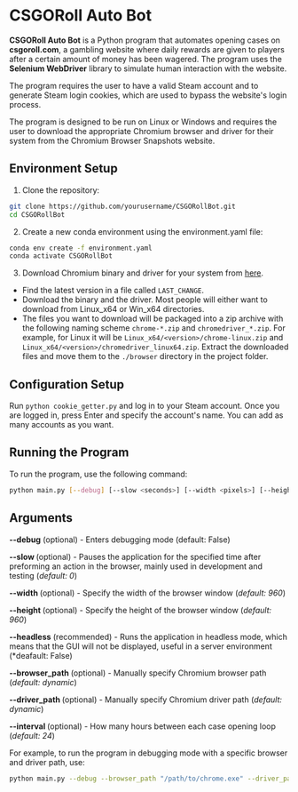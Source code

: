 # CSGORoll Auto Bot
**CSGORoll Auto Bot** is a Python program that automates opening cases on **csgoroll.com**, a gambling website where daily rewards are given to players after a certain amount of money has been wagered. The program uses the **Selenium WebDriver** library to simulate human interaction with the website.

The program requires the user to have a valid Steam account and to generate Steam login cookies, which are used to bypass the website's login process.

The program is designed to be run on Linux or Windows and requires the user to download the appropriate Chromium browser and driver for their system from the Chromium Browser Snapshots website.

## Environment Setup

1. Clone the repository:

```bash
git clone https://github.com/yourusername/CSGORollBot.git
cd CSGORollBot
```

2. Create a new conda environment using the environment.yaml file:
```bash
conda env create -f environment.yaml
conda activate CSGORollBot
```

3. Download Chromium binary and driver for your system from [here](https://commondatastorage.googleapis.com/chromium-browser-snapshots/index.html).

- Find the latest version in a file called `LAST_CHANGE`.
- Download the binary and the driver. Most people will either want to download from Linux_x64 or Win_x64 directories.
- The files you want to download will be packaged into a zip archive with the following naming scheme `chrome-*.zip` and `chromedriver_*.zip`. For example, for Linux it will be `Linux_x64/<version>/chrome-linux.zip` and `Linux_x64/<version>/chromedriver_linux64.zip`.
Extract the downloaded files and move them to the `./browser` directory in the project folder.

## Configuration Setup

Run `python cookie_getter.py` and log in to your Steam account. Once you are logged in, press Enter and specify the account's name. You can add as many accounts as you want.

## Running the Program

To run the program, use the following command:

```bash
python main.py [--debug] [--slow <seconds>] [--width <pixels>] [--height <pixels>] [--headless] [--browser_path <path>] [--driver_path <path>] [--interval <hours>]
```

## Arguments

**--debug** (optional) - Enters debugging mode (default: False)

**--slow <seconds>** (optional) - Pauses the application for the specified time after preforming an action in the browser, mainly used in development and testing (*default: 0*)

**--width <pixels>** (optional) - Specify the width of the browser window (*default: 960*)

**--height <pixels>** (optional) - Specify the height of the browser window (*default: 960*)

**--headless** (recommended) - Runs the application in headless mode, which means that the GUI will not be displayed, useful in a server environment (*deafault: False)

**--browser_path <path>** (optional) - Manually specify Chromium browser path (*default: dynamic*)

**--driver_path <path>** (optional) - Manually specify Chromium driver path (*default: dynamic*)

**--interval <hours>** (optional) - How many hours between each case opening loop (*default: 24*)

For example, to run the program in debugging mode with a specific browser and driver path, use:

```bash
python main.py --debug --browser_path "/path/to/chrome.exe" --driver_path "/path/to/chromedriver"
```
